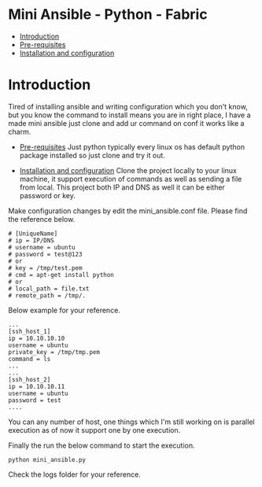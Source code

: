 # Mini Ansible - Python - Fabric
- [Introduction](#Introduction)
- [Pre-requisites](#pre-requisites)
- [Installation and configuration](#Installation-and-configuration)

# Introduction
Tired of installing ansible and writing configuration which you don't know, but you know the command to install means you are in right place, I have a made mini ansible just clone and add ur command on conf it works like a charm.

- [Pre-requisites](#pre-requisites)
Just python typically every linux os has default python package installed so just clone and try it out.

- [Installation and configuration](#Installation-and-configuration)
Clone the project locally to your linux machine, it support execution of commands as well as sending a file from local.
This project both IP and DNS as well it can be either password or key.

Make configuration changes by edit the mini_ansible.conf file.
Please find the reference below.
```
# [UniqueName]
# ip = IP/DNS
# username = ubuntu
# password = test@123
# or
# key = /tmp/test.pem
# cmd = apt-get install python
# or
# local_path = file.txt
# remote_path = /tmp/.
```
Below example for your reference.
```
...
[ssh_host_1]
ip = 10.10.10.10
username = ubuntu
private_key = /tmp/tmp.pem
command = ls
...
...
[ssh_host_2]
ip = 10.10.10.11
username = ubuntu
password = test
....
```
You can any number of host, one things which I'm still working on is parallel execution as of now it support one by one execution.

Finally the run the below command to start the execution.
```
python mini_ansible.py
```

Check the logs folder for your reference.



